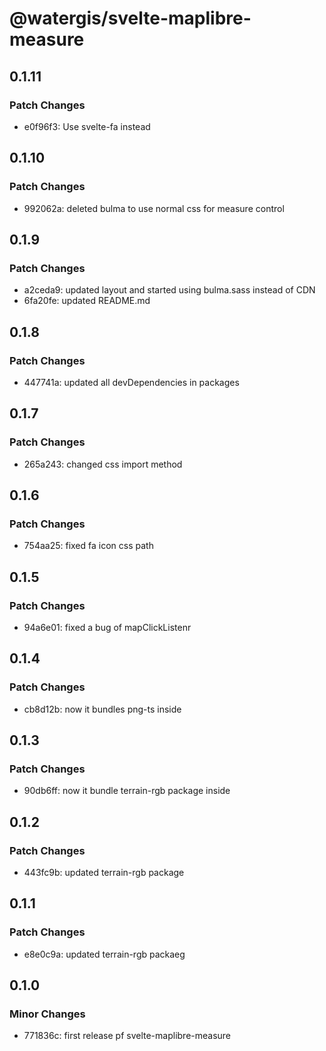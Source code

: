 # @watergis/svelte-maplibre-measure

## 0.1.11

### Patch Changes

- e0f96f3: Use svelte-fa instead

## 0.1.10

### Patch Changes

- 992062a: deleted bulma to use normal css for measure control

## 0.1.9

### Patch Changes

- a2ceda9: updated layout and started using bulma.sass instead of CDN
- 6fa20fe: updated README.md

## 0.1.8

### Patch Changes

- 447741a: updated all devDependencies in packages

## 0.1.7

### Patch Changes

- 265a243: changed css import method

## 0.1.6

### Patch Changes

- 754aa25: fixed fa icon css path

## 0.1.5

### Patch Changes

- 94a6e01: fixed a bug of mapClickListenr

## 0.1.4

### Patch Changes

- cb8d12b: now it bundles png-ts inside

## 0.1.3

### Patch Changes

- 90db6ff: now it bundle terrain-rgb package inside

## 0.1.2

### Patch Changes

- 443fc9b: updated terrain-rgb package

## 0.1.1

### Patch Changes

- e8e0c9a: updated terrain-rgb packaeg

## 0.1.0

### Minor Changes

- 771836c: first release pf svelte-maplibre-measure
